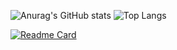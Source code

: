 

![Anurag's GitHub stats](https://github-readme-stats.vercel.app/api?username=BekzodDevv&show_icons=true&theme=chartreuse-dark)
![Top Langs](https://github-readme-stats.vercel.app/api/top-langs/?username=BekzodDevv&layout=compact&theme=chartreuse-dark)



[![Readme Card](https://github-readme-stats.vercel.app/api/pin/?username=BekzodDevv&repo=BekzodDevv.md)](https://github.com/anuraghazra/github-readme-stats)











